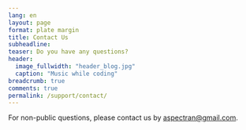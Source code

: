 ```yaml
---
lang: en
layout: page
format: plate margin
title: Contact Us
subheadline:
teaser: Do you have any questions?
header:
  image_fullwidth: "header_blog.jpg"
  caption: "Music while coding"
breadcrumb: true
comments: true
permalink: /support/contact/
---
```


<div class="callout info radius">
  For non-public questions, please contact us by <a href="mailto:aspectran@gmail.com">aspectran@gmail.com</a>.
</div>